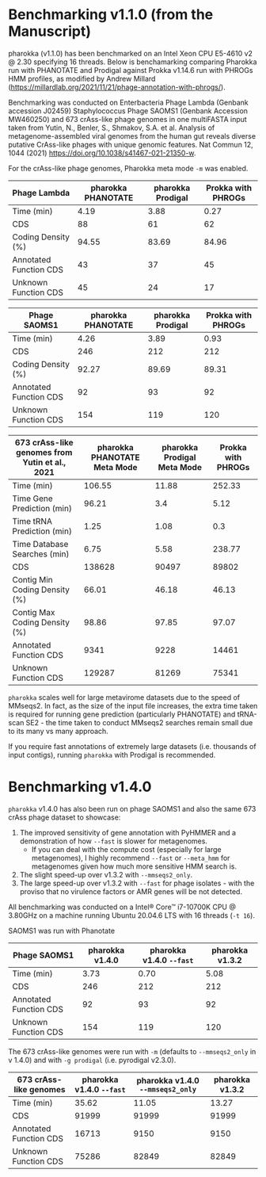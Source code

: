 # Benchmarking v1.1.0 (from the Manuscript)

pharokka (v1.1.0) has been benchmarked on an Intel Xeon CPU E5-4610 v2 @ 2.30 specifying 16 threads. Below is benchamarking comparing Pharokka run with PHANOTATE and Prodigal against Prokka v1.14.6 run with PHROGs HMM profiles, as modified by Andrew Millard (https://millardlab.org/2021/11/21/phage-annotation-with-phrogs/).

Benchmarking was conducted on Enterbacteria Phage Lambda (Genbank accession J02459) Staphylococcus Phage SAOMS1 (Genbank Accession MW460250) and 673 crAss-like phage genomes in one multiFASTA input taken from Yutin, N., Benler, S., Shmakov, S.A. et al. Analysis of metagenome-assembled viral genomes from the human gut reveals diverse putative CrAss-like phages with unique genomic features. Nat Commun 12, 1044 (2021) https://doi.org/10.1038/s41467-021-21350-w.

For the crAss-like phage genomes, Pharokka meta mode `-m` was enabled.

| Phage Lambda            | pharokka PHANOTATE | pharokka Prodigal | Prokka with PHROGs |
|------------------------|--------------------|-------------------|--------------------|
| Time (min)             | 4.19               | 3.88              | 0.27               |
| CDS                    | 88                 | 61                | 62                 |
| Coding Density (%)     | 94.55              | 83.69             | 84.96              |
| Annotated Function CDS | 43                 | 37                | 45                 |  
| Unknown Function CDS   | 45                 | 24                | 17                 |

| Phage SAOMS1           | pharokka PHANOTATE | pharokka Prodigal | Prokka with PHROGs |   
|------------------------|--------------------|-------------------|--------------------|
| Time (min)             | 4.26               | 3.89              | 0.93               |
| CDS                    | 246                | 212               | 212                |
| Coding Density (%)     | 92.27              | 89.69             | 89.31              |  
| Annotated Function CDS | 92                 | 93                | 92                 |
| Unknown Function CDS   | 154                | 119               | 120                |  

| 673 crAss-like genomes from Yutin et al., 2021 | pharokka PHANOTATE Meta Mode | pharokka Prodigal Meta Mode  | Prokka with PHROGs |
|------------------------------------------------|------------------------------|------------------------------|--------------------|
| Time (min)                                     | 106.55                       | 11.88                        | 252.33             |
| Time Gene Prediction (min)                     | 96.21                        | 3.4                          | 5.12               |
| Time tRNA Prediction (min)                     | 1.25                         | 1.08                         | 0.3                |
| Time Database Searches (min)                   | 6.75                         | 5.58                         | 238.77             |
| CDS                                            | 138628                       | 90497                        | 89802              |
| Contig Min Coding Density (%)                  | 66.01                        | 46.18                        | 46.13              |
| Contig Max Coding Density (%)                  | 98.86                        | 97.85                        | 97.07              |
| Annotated Function CDS                         | 9341                         | 9228                         | 14461              |
| Unknown Function CDS                           | 129287                       | 81269                        | 75341              |

`pharokka` scales well for large metavirome datasets due to the speed of MMseqs2. In fact, as the size of the input file increases, the extra time taken is required for running gene prediction (particularly PHANOTATE) and tRNA-scan SE2 - the time taken to conduct MMseqs2 searches remain small due to its many vs many approach.

If you require  fast annotations of extremely large datasets (i.e. thousands of input contigs), running `pharokka` with Prodigal is recommended.

# Benchmarking v1.4.0 

`pharokka` v1.4.0 has also been run on phage SAOMS1 and also the same 673 crAss phage dataset to showcase:

1. The improved sensitivity of gene annotation with PyHMMER and a demonstration of how `--fast` is slower for metagenomes. 
   * If you can deal with the compute cost (especially for large metagenomes), I highly recommend `--fast` or  `--meta_hmm` for metagenomes given how much more sensitive HMM search is.
2. The slight speed-up over v1.3.2 with `--mmseqs2_only`.
3. The large speed-up over v1.3.2 with `--fast` for phage isolates - with the proviso that no virulence factors or AMR genes will be not detected.

All benchmarking was conducted on a Intel® Core™ i7-10700K CPU @ 3.80GHz on a machine running Ubuntu 20.04.6 LTS with 16 threads (`-t 16`). 

SAOMS1 was run with Phanotate

| Phage SAOMS1           | pharokka v1.4.0 | pharokka v1.4.0 `--fast` | pharokka v1.3.2 |   
|------------------------|-----------------|--------------------------|-----------------|
| Time (min)             | 3.73            | 0.70                     | 5.08            | 
| CDS                    | 246             | 212                      | 212             | 
| Annotated Function CDS | 92              | 93                       | 92              | 
| Unknown Function CDS   | 154             | 119                      | 120             |  

The 673 crAss-like genomes were run with `-m` (defaults to `--mmseqs2_only` in v 1.4.0) and with `-g prodigal` (i.e. pyrodigal v2.3.0).

| 673 crAss-like genomes | pharokka v1.4.0 `--fast`  | pharokka v1.4.0 `--mmseqs2_only` | pharokka v1.3.2 |
|------------------------|---------------------------|----------------------------------|-----------------|
| Time (min)             | 35.62                     | 11.05                            | 13.27           |
| CDS                    | 91999                     | 91999                            | 91999           |
| Annotated Function CDS | 16713                     | 9150                             | 9150            |
| Unknown Function CDS   | 75286                     | 82849                            | 82849           |

 
